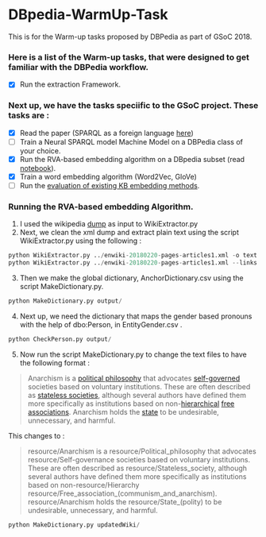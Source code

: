 # DBpedia-WarmUp-Task
This is for the Warm-up tasks proposed by DBPedia as part of GSoC 2018.
### Here is a list of the Warm-up tasks, that were designed to get familiar with the DBPedia workflow.
- [X] Run the extraction Framework.

### Next up, we have the tasks speciific to the GSoC project. These tasks are :

- [X] Read the paper (SPARQL as a foreign language [here](https://arxiv.org/abs/1708.07624))
- [ ] Train a Neural SPARQL model Machine Model on a DBPedia class of your choice.
- [X] Run the RVA-based embedding algorithm on a DBpedia subset (read [notebook](https://akshayjagatap.wordpress.com/)).
- [X] Train a word embedding algorithm (Word2Vec, GloVe)
- [ ] Run the [evaluation of existing KB embedding methods](https://github.com/nausheenfatma/embeddings/tree/master/gsoc2017-nausheen).

### Running the RVA-based embedding Algorithm.
1. I used the wikipedia [dump](https://dumps.wikimedia.org/enwiki/20180220/enwiki-20180220-pages-articles1.xml-p10p30302.bz2) as input to WikiExtractor.py
2. Next, we clean the xml dump and extract plain text using the script WikiExtractor.py using the following :
```python
python WikiExtractor.py ../enwiki-20180220-pages-articles1.xml -o text
python WikiExtractor.py ../enwiki-20180220-pages-articles1.xml --links -o output
```
3. Then we make the global dictionary, AnchorDictionary.csv using the script MakeDictionary.py.
```python
python MakeDictionary.py output/
```
4. Next up, we need the dictionary that maps the gender based pronouns with the help of dbo:Person, in EntityGender.csv .
```python
python CheckPerson.py output/
```
5. Now run the script MakeDictionary.py to change the text files to have the following format :
> Anarchism is a <a href="political%20philosophy">political philosophy</a> that advocates <a href="self-governance">self-governed</a> societies based on voluntary institutions. These are often described as <a href="stateless%20society">stateless societies</a>, although several authors have defined them more specifically as institutions based on non-<a href="Hierarchy">hierarchical</a> <a href="Free%20association%20%28communism%20and%20anarchism%29">free associations</a>. Anarchism holds the <a href="state%20%28polity%29">state</a> to be undesirable, unnecessary, and harmful.

This changes to :
> resource/Anarchism is a resource/Political_philosophy that advocates resource/Self-governance societies based on voluntary institutions. These are often described as resource/Stateless_society, although several authors have defined them more specifically as institutions based on non-resource/Hierarchy resource/Free_association_(communism_and_anarchism). resource/Anarchism holds the resource/State_(polity) to be undesirable, unnecessary, and harmful.

```python
python MakeDictionary.py updatedWiki/
```
